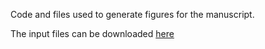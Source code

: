 Code and files used to generate figures for the manuscript.

The input files can be downloaded [here](https://www.dropbox.com/scl/fi/i2gj10t3k53guwphaquv8/pipeline_input_files.zip?rlkey=hvhckdesv8you96vv9lyhzf34&dl=0)
